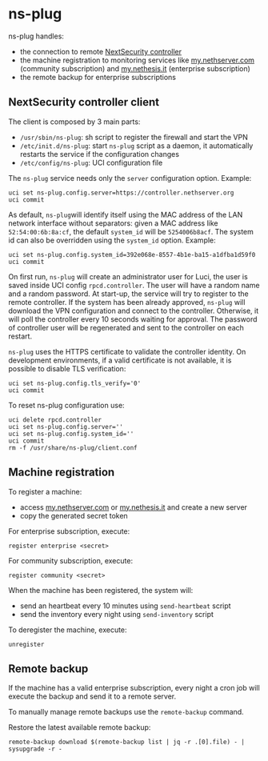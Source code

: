 # ns-plug

ns-plug handles:
- the connection to remote [NextSecurity controller](https://github.com/NethServer/nextsecurity-controller)
- the machine registration to monitoring services like [my.nethserver.com](https://my.nethserver.com) (community subscription)
  and [my.nethesis.it](https://my.nethesis.it) (enterprise subscription)
- the remote backup for enterprise subscriptions

## NextSecurity controller client

The client is composed by 3 main parts:

- `/usr/sbin/ns-plug`: sh script to register the firewall and start the VPN
- `/etc/init.d/ns-plug`: start `ns-plug` script as a daemon, it automatically restarts the service if the configuration changes
- `/etc/config/ns-plug`: UCI configuration file

The `ns-plug` service needs only the `server` configuration option. Example:
```
uci set ns-plug.config.server=https://controller.nethserver.org
uci commit
``` 

As default, `ns-plug`will identify itself using the MAC address of the LAN network interface without separators: given a MAC address like `52:54:00:6b:8a:cf`, the default `system_id` will be `5254006b8acf`.
The system id can also be overridden using the `system_id` option. Example:
```
uci set ns-plug.config.system_id=392e068e-8557-4b1e-ba15-a1dfba1d59f0
uci commit
```

On first run, `ns-plug` will create an administrator user for Luci, the user is saved inside UCI config `rpcd.controller`. The user will have a random name and a random password.
At start-up, the service will try to register to the remote controller. If the system has been already approved, `ns-plug` will download the VPN configuration and connect to the controller. Otherwise, it will poll the controller every 10 seconds waiting for approval.
The password of controller user will be regenerated and sent to the controller on each restart.

`ns-plug` uses the HTTPS certificate to validate the controller identity.
On development environments, if a valid certificate is not available, it is possible to disable TLS verification:
```
uci set ns-plug.config.tls_verify='0'
uci commit
```

To reset ns-plug configuration use:
```
uci delete rpcd.controller
uci set ns-plug.config.server=''
uci set ns-plug.config.system_id=''
uci commit
rm -f /usr/share/ns-plug/client.conf
```

## Machine registration

To register a machine:
- access [my.nethserver.com](https://my.nethserver.com) or [my.nethesis.it](https://my.nethesis.it)
  and create a new server
- copy the generated secret token

For enterprise subscription, execute:
```
register enterprise <secret>
```
For community subscription, execute:
```
register community <secret>
```

When the machine has been registered, the system will:
- send an heartbeat every 10 minutes using `send-heartbeat` script
- send the inventory every night using `send-inventory` script

To deregister the machine, execute:
```
unregister
```

## Remote backup

If the machine has a valid enterprise subscription, every night a cron job
will execute the backup and send it to a remote server.

To manually manage remote backups use the `remote-backup` command.

Restore the latest available remote backup:
```
remote-backup download $(remote-backup list | jq -r .[0].file) - | sysupgrade -r -
```
